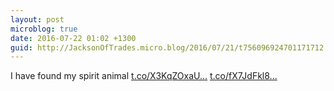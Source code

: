 ```yaml
---
layout: post
microblog: true
date: 2016-07-22 01:02 +1300
guid: http://JacksonOfTrades.micro.blog/2016/07/21/t756096924701171712.html
---
```

I have found my spirit animal
[t.co/X3KqZOxaU...](https://t.co/X3KqZOxaU7) [t.co/fX7JdFkl8...](https://t.co/fX7JdFkl8N)
